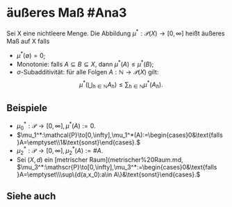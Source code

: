 # äußeres Maß #Ana3
Sei X eine nichtleere Menge. Die Abbildung $\mu^*:\mathcal{P}(X)\to[0,\infty]$ heißt äußeres Maß auf X falls
- $\mu^*(\emptyset)=0$;
- Monotonie: falls $A\subseteq B\subseteq X$, dann $\mu^*(A)\leq\mu^*(B)$;
- $\sigma$-Subadditivität: für alle Folgen $A:\mathbb{N}\to\mathcal{P}(X)$ gilt: $$\mu^*\left(\bigcup_{h\in\mathbb{N}}A_h\right)\leq\sum_{h\in\mathbb{N}}\mu^*(A_h).$$
## Beispiele
- $\mu_0^*:\mathcal{P}\to[0,\infty],\mu^*(A):=0.$
- $\mu_1^*:\mathcal{P}\to[0,\infty],\mu_1^*(A):=\begin{cases}0&\text{falls }A=\emptyset\\1&\text{sonst}\end{cases}.$
- $\mu_2^*:\mathcal{P}\to[0,\infty],\mu_2^*(A):=\#A.$
- Sei $(X,d)$ ein [metrischer Raum](metrischer%20Raum.md, $\mu_3^*:\mathscr{P}\to[0,\infty],\mu_3^*:=\begin{cases}0&\text{falls }A=\emptyset\\\sup\{d(a,x_0):a\in A\}&\text{sonst}\end{cases}.$
## Siehe auch
